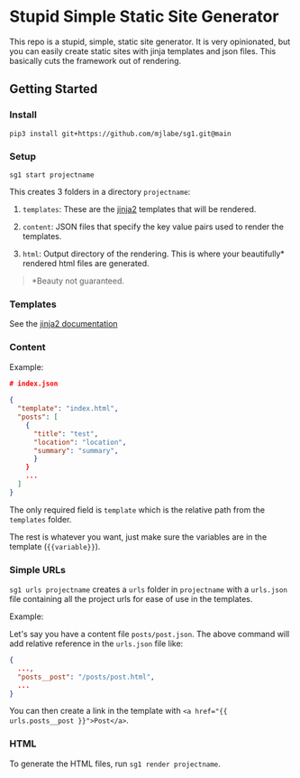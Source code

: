 # Stupid Simple Static Site Generator

This repo is a stupid, simple, static site generator. It is very opinionated, but you can easily create static sites
with jinja templates and json files. This basically cuts the framework out of rendering.

## Getting Started

### Install

`pip3 install git+https://github.com/mjlabe/sg1.git@main`

### Setup

`sg1 start projectname`

This creates 3 folders in a directory `projectname`:

1. `templates`: These are the [jinja2](https://palletsprojects.com/p/jinja/) templates that will be rendered.

2. `content`: JSON files that specify the key value pairs used to render the templates.

3. `html`: Output directory of the rendering. This is where your beautifully* rendered html files are generated.

> *Beauty not guaranteed.

### Templates

See the [jinja2 documentation](https://palletsprojects.com/p/jinja/)

### Content

Example:

```json
# index.json
        
{
  "template": "index.html",
  "posts": [
    {
      "title": "test",
      "location": "location",
      "summary": "summary",
      }
    }
    ...    
  ]
}
```

The only required field is `template` which is the relative path from the `templates` folder.

The rest is whatever you want, just make sure the variables are in the template (`{{variable}}`).

### Simple URLs

`sg1 urls projectname` creates a `urls` folder in `projectname` with a `urls.json` file containing all the project urls 
for ease of use in the templates.

Example:

Let's say you have a content file `posts/post.json`. The above command will add relative reference in the `urls.json` 
file like:

```json
{
  ...,
  "posts__post": "/posts/post.html",
  ...
}
```

You can then create a link in the template with `<a href="{{ urls.posts__post }}">Post</a>`.

### HTML

To generate the HTML files, run `sg1 render projectname`.
